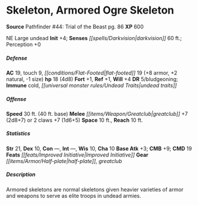 ﻿---
cssclass: [monsters]
title1: Skeleton, Armored Ogre Skeleton
title2: Armored Ogre Skeleton
CR: 2
sources:
- name: 'Pathfinder #44: Trial of the Beast'
  page: 86
  link: http://paizo.com/store/games/roleplayingGames/p/pathfinderRPG/paizo/pathfinderAdventurePath/carrionCrown/v5748btpy8j5s
XP: 600
alignment: NE
size: Large
type: undead
initiative:
  bonus: 4
senses:
  darkvision: 60
AC:
  AC: 19
  touch: 9
  flat_footed: 19
  components:
    armor: 8
    natural: 2
    size: -1
HP:
  HP: 18
  long: 4d8
saves:
  fort: 1
  ref: 1
  will: 4
DR:
- amount: 5
  weakness: bludgeoning
immunities:
- cold
- undead traits
speeds:
  base: 30
  base_other: 40 ft. base
attacks:
  melee:
  - - text: greatclub +7 (2d8+7)
      entries:
      - - damage: 2d8+7
      attack: greatclub
      bonus:
      - 7
  - - text: 2 claws +7 (1d6+5)
      entries:
      - - damage: 1d6+5
      count: 2
      attack: claws
      bonus:
      - 7
space: 10
reach: 10
ability_scores:
  STR: 21
  DEX: 10
  CON:
  INT:
  WIS: 10
  CHA: 10
BAB: 3
CMB: 9
CMD: 19
feats:
- is_bonus: true
  name: Improved Initiative
skills: {}
gear:
  gear:
  - half-plate
  - greatclub
desc_long: Armored skeletons are normal skeletons given heavier varieties of armor
  and weapons to serve as elite troops in undead armies.

---

# Skeleton, Armored Ogre Skeleton

**Source** Pathfinder #44: Trial of the Beast pg. 86
**XP** 600

NE Large undead
**Init** +4; **Senses** _[[spells/Darkvision|darkvision]]_ 60 ft.; Perception +0

##### Defense

**AC** 19, touch 9, _[[conditions/Flat-Footed|flat-footed]]_ 19 (+8 armor, +2 natural, -1 size)
**hp** 18 (4d8)
**Fort** +1, **Ref** +1, **Will** +4
**DR** 5/bludgeoning; **Immune** cold, _[[universal monster rules/Undead Traits|undead traits]]_

##### Offense
**Speed** 30 ft. (40 ft. base)
**Melee** _[[items/Weapon/Greatclub|greatclub]]_ +7 (2d8+7) or 2 claws +7 (1d6+5)
**Space** 10 ft., **Reach** 10 ft.

##### Statistics
**Str** 21, **Dex** 10, **Con** —, **Int** —, **Wis** 10, **Cha** 10
**Base Atk** +3; **CMB** +9; **CMD** 19
**Feats** _[[feats/Improved Initiative|Improved Initiative]]_
**Gear** _[[items/Armor/Half-plate|half-plate]]_, _greatclub_

##### Description

Armored skeletons are normal skeletons given heavier varieties of armor and weapons to serve as elite troops in undead armies.